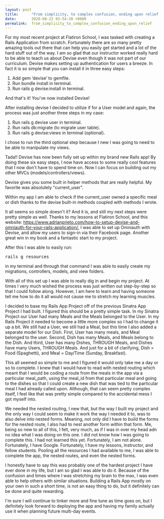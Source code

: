 ```yaml
---
layout: post
title:      "From simplicity, to complex confusion, ending upon relief."
date:       2020-08-22 03:54:38 +0000
permalink:  from_simplicity_to_complex_confusion_ending_upon_relief
---
```


<!-- wp:paragraph -->
<p>For my most recent project at Flatiron School, I was tasked with creating a Rails Application from scratch. Fortunately there are so many pretty amazing tools out there that can help you easily get started and a lot of the hard stuff out of the way. I am so glad that our instructor worked really hard to be able to teach us about Devise even though it was not part of our curriculum. Devise makes setting up authentication for users a breeze. In fact it is so simple that you can install it in three easy steps:</p>
<!-- /wp:paragraph -->

<!-- wp:list {"ordered":true} -->
<ol><li>Add gem ‘devise’ to gemfile.</li><li>Run bundle install in terminal.</li><li>Run rails g devise:install in terminal.</li></ol>
<!-- /wp:list -->

<!-- wp:paragraph -->
<p>And that's it! You've now installed Devise! </p>
<!-- /wp:paragraph -->

<!-- wp:paragraph -->
<p>After installing devise I decided to utilize if for a User model and again, the process was just another three steps in my case: </p>
<!-- /wp:paragraph -->

<!-- wp:list {"ordered":true} -->
<ol><li>Run rails g devise user in terminal.</li><li>Run rails db:migrate (to migrate user table).</li><li>Run rails g devise:views in terminal (optional).</li></ol>
<!-- /wp:list -->

<!-- wp:paragraph -->
<p>I chose to run the third optional step because I new I was going to need to be able to manipulate my views. </p>
<!-- /wp:paragraph -->

<!-- wp:paragraph -->
<p>Tada!! Devise has now been fully set up within my brand new Rails app! By doing these six easy steps, I now have access to some really cool features that I now don't have to spend time on. Now I can focus on building out my other MVCs (models/controllers/views). </p>
<!-- /wp:paragraph -->

<!-- wp:paragraph -->
<p>Devise gives you some built in helper methods that are really helpful. My favorite was absolutely "current_user". </p>
<!-- /wp:paragraph -->

<!-- wp:paragraph -->
<p>Within my app I am able to check if the current_user owned a specific meal or dish thanks to the devise built-in methods coupled with methods I wrote. </p>
<!-- /wp:paragraph -->

<!-- wp:paragraph -->
<p>It all seems so simple doesn't it? And it is, and still my next steps were pretty simple as well. Thanks to my lessons at Flatiron School, and this website: <a href="https://www.adrianprieto.com/how-to-setup-devise-and-omniauth-for-your-rails-application/" data-type="URL" data-id="https://www.adrianprieto.com/how-to-setup-devise-and-omniauth-for-your-rails-application/">https://www.adrianprieto.com/how-to-setup-devise-and-omniauth-for-your-rails-application/</a>, I was able to set up Omniauth with Devise, and allow my users to sign-in via their Facebook page. Another great win in my book and a fantastic start to my project. </p>
<!-- /wp:paragraph -->

<!-- wp:paragraph -->
<p>After this I was able to easily run:</p>
<!-- /wp:paragraph -->

<!-- wp:preformatted -->
<pre class="wp-block-preformatted">rails g resources</pre>
<!-- /wp:preformatted -->

<!-- wp:paragraph -->
<p>in my terminal and through that command I was able to easily create my migrations, controllers, models, and view folders. </p>
<!-- /wp:paragraph -->

<!-- wp:paragraph -->
<p>With all of this set up I was able to really dig in and begin my project. At times I very much wished the process was just written out step-by-step so that I could follow along. However, I am here to learn and having someone tell me how to do it all would not cause me to stretch my learning muscles. </p>
<!-- /wp:paragraph -->

<!-- wp:paragraph -->
<p>I decided to base my Rails App Project off of the previous Sinatra App Project I had built. I figured this should be a pretty simple task. In my Sinatra Project our User had many Meals and the Meals belonged to the User. In my Rails Project it needed to become a little more complex so I had to change it up a bit. We still had a User, we still had a Meal, but this time I also added a separate model for our Dish. First, User has many meals, and Meal belonged to the user. Second, Dish has many Meals, and Meals belong to the Dish. And third, User has many Dishes, THROUGH Meals, and Dishes have many Users, THROUGH Meals. And just for a bit of clarifying, Dish = Food (Spaghetti), and Meal = Day/Time (Sunday, Breakfast). </p>
<!-- /wp:paragraph -->

<!-- wp:paragraph -->
<p>This all seemed so simple to me and I figured it would only take me a day or so to complete. I knew that I would have to read with nested routing which meant that I would be coding a route from the meals in the app via a particular meal_path, using the meal_id from that particular meal and going to the dishes so that I could create a new dish that was tied to the particular meal I had already called upon. Although, that can seem pretty complex itself, I feel like that was pretty simple compared to the accidental mess I got myself into. </p>
<!-- /wp:paragraph -->

<!-- wp:paragraph -->
<p>We needed the nested routing, I new that, but the way I built my project and the only way I could seem to make it work the way I needed it to, was to also delve into nested forms. Meaning, not only did I have to build the forms for the nested route, I also had to nest another form within that form. Me, being so new to all of this, I felt, very much, as if I was in over my head adn no idea what I was doing on this one. I did not know how I was going to complete this. I had not learned this yet. Fortunately, I am not alone. Fortunately, I have Google. Fortunately, I have my lessons, instructor, and fellow students. Pooling all the resources I had available to me, I was able to complete the app, the nested routes, and even the nested forms. </p>
<!-- /wp:paragraph -->

<!-- wp:paragraph -->
<p>I honestly have to say this was probably one of the hardest project I have ever done in my life, but I am so glad I was able to do it. Because of the confusion and times where I was stretching my brain to the max, I was even able to help others with similar situations. Building a Rails App mostly on your own in such a short time, is not an easy thing to do, but it definitely can be done and quite rewarding. </p>
<!-- /wp:paragraph -->

<!-- wp:paragraph -->
<p>I'm sure I will continue to tinker more and fine tune as time goes on, but I definitely look forward to deploying the app and having my family actually use it when planning future multi-day events. </p>
<!-- /wp:paragraph -->
